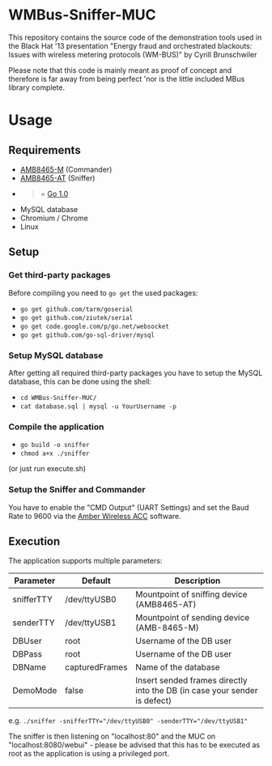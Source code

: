 WMBus-Sniffer-MUC
=================

This repository contains the source code of the demonstration tools used in the Black Hat '13 presentation "Energy fraud and orchestrated blackouts: Issues with wireless metering protocols (WM-BUS)" by Cyrill Brunschwiler

Please note that this code is mainly meant as proof of concept and therefore is far away from being perfect 'nor is the little included MBus library complete.

# Usage
## Requirements

- [AMB8465-M](http://amber-wireless.de/406-1-AMB8465-M.html) (Commander)
- [AMB8465-AT](http://amber-wireless.de/415-1-AMB8465-AT.html) (Sniffer)
- >= [Go 1.0](http://golang.org/)  
- MySQL database
- Chromium / Chrome
- Linux

## Setup
### Get third-party packages

Before compiling you need to ``go get`` the used packages:

- ``go get github.com/tarm/goserial``
- ``go get github.com/ziutek/serial``
- ``go get code.google.com/p/go.net/websocket``
- ``go get github.com/go-sql-driver/mysql``

### Setup MySQL database

After getting all required third-party packages you have to setup the MySQL database, this can be done using the shell:

- ``cd WMBus-Sniffer-MUC/``
- ``cat database.sql | mysql -u YourUsername -p``

### Compile the application

- ``go build -o sniffer``
- ``chmod a+x ./sniffer``

(or just run execute.sh)

### Setup the Sniffer and Commander

You have to enable the "CMD Output" (UART Settings) and set the Baud Rate to 9600 via the [Amber Wireless ACC](http://amber-wireless.de/files/acc.zip) software.

## Execution

The application supports multiple parameters:

| Parameter     | Default        | Description                                								|
| ------------- |----------------|--------------------------------------------------------------------------|
| snifferTTY    | /dev/ttyUSB0   | Mountpoint of sniffing device (AMB8465-AT) 								|
| senderTTY     | /dev/ttyUSB1   | Mountpoint of sending device (AMB-8465-M) 								|
| DBUser        | root           | Username of the DB user                   								|
| DBPass        | root           | Username of the DB user                    								|
| DBName        | capturedFrames | Name of the database                       								|
| DemoMode		| false 		 | Insert sended frames directly into the DB (in case your sender is defect)|

e.g. ``./sniffer -snifferTTY="/dev/ttyUSB0" -senderTTY="/dev/ttyUSB1"``

The sniffer is then listening on "localhost:80" and the MUC on "localhost:8080/webui" - please be advised that this has to be executed as root as the application is using a privileged port.